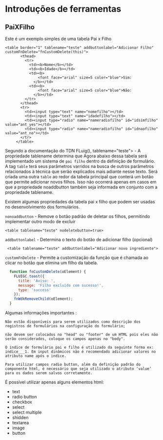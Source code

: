 # Introduções de ferramentas


## PaiXFilho

 Este é um exemplo simples de uma tabela Pai x Filho
 ```
 <table border="1" tablename="teste" addbuttonlabel="Adicionar Filho" customFnDelete="fnCustomDelete(this)">
        <thead>
          <tr>
            <td><b>Nome</b></td>
            <td><b>Idade</b></td>
            <td><b>
                <font face="arial" size=5 color="blue">Sim:
              </b></td>
            <td><b>
                <font face="arial" size=5 color="blue">Não:
              </b></td>
          </tr>
        </thead>
        <tr>
          <td><input type="text" name="nomefilho"></td>
          <td><input type="text" name="idadefilho"></td>
          <td><input type="radio" name="nameradiofilho" id="idsimfilho" value="ant_yes"></td>
          <td><input type="radio" name="nameradiofilho" id="idnaofilho" value="ant_no"></td>
        </tr>
      </table>
```

Segundo a documentação do TDN FLuig(), tablename="teste"> - A propriedade tablename determina que Agora abaixo dessa tabela será implementado um sistema de `pai filho` dentro da definição de formulário. A tag `table` terá seus parâmetros varridos na busca de outros parâmetros relacionados à técnica que serão explicados mais adiante nesse texto. Será criada uma outra `table` ao redor da tabela principal que conterá um  botão que permite adicionar novos filhos. Isso não ocorrerá apenas em casos em que a propriedade noaddbutton também seja informada em conjunto com  a propriedade tablename.                                     

Existem algumas propriedades da tabela pai x filho que podem ser usadas no desenvolvimento dos formulários.

`nonoaddbutton` - Remove o botão padrão de deletar os filhos, permitindo implementar outro modo de excluir
```
<table tablename="teste" nodeletebutton=true>
```
`addbuttonlabel` - Determina o texto do botão de adicionar filho (opcional)
```
 <table tablename="teste" addbuttonlabel="Adicionar novo ingrediente">
```
`customFnDelete` - Permite a customização da função que é chamada ao clicar no botão que elimina um filho da tabela.

```javascript
  function fnCustomDelete(oElement) {
    FLUIGC.toast({
      title: 'Aviso: ',
      message: 'Filho excluído com sucesso!',
      type: 'success'
    });
    fnWdkRemoveChild(oElement);
  }
```

Algumas informações importantes :
```
Não estão disponíveis para serem utilizados como descrição dos registros de formulários na configuração do formulário;
```
```
não devem ser colocados no "head" ou "footer" de um HTML pois eles não serão considerados, coloque os campos apenas no "body".
```
```
O índice de formulário pai e filho é utilizado da seguinte forma ex: indice___1. Em input dinâmicos não é recomendado adicionar valores no atributo name após o indice.
```
```
Para utilizar campos radio button, além da definição padrão do componente html, é necessário que seja utilizado o atributo ‘value’ para os dados serem salvos corretamente.
```

 É possível utilizar apenas alguns elementos html:

<ul>
<li>text</li>
<li>radio button</li>
<li>checkbox</li>
<li>select</li>
<li>select multiple</li>
<li>shidden</li>
<li>textarea</li>
<li>image</li>
<li>button</li>
</ul>








